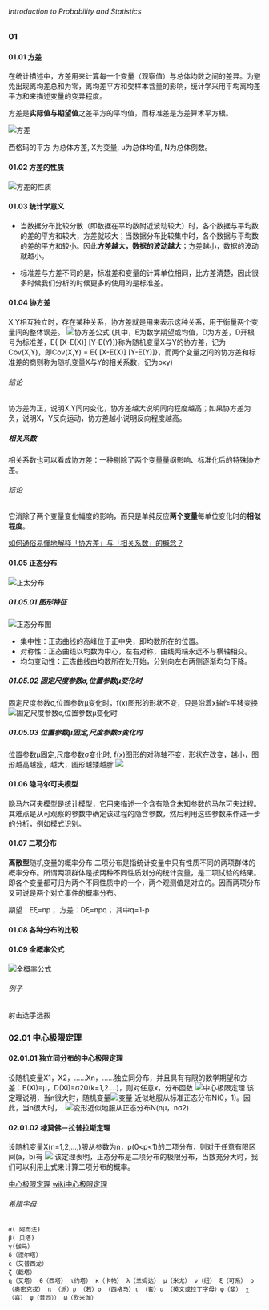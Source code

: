 ###### Introduction to Probability and Statistics

### 01
#### 01.01 方差
在统计描述中，方差用来计算每一个变量（观察值）与总体均数之间的差异。为避免出现离均差总和为零，离均差平方和受样本含量的影响，统计学采用平均离均差平方和来描述变量的变异程度。

方差是**实际值与期望值**之差平方的平均值，而标准差是方差算术平方根。

![方差](https://gss2.bdstatic.com/9fo3dSag_xI4khGkpoWK1HF6hhy/baike/s%3D113/sign=c388d5738013632711edc632a28ea056/023b5bb5c9ea15cee484a9a6bc003af33a87b233.jpg)

西格玛的平方 为总体方差, X为变量, u为总体均值, N为总体例数。
#### 01.02 方差的性质
![方差的性质](https://i.imgur.com/UXU6Swd.png)

#### 01.03 统计学意义

- 当数据分布比较分散（即数据在平均数附近波动较大）时，各个数据与平均数的差的平方和较大，方差就较大；当数据分布比较集中时，各个数据与平均数的差的平方和较小。因此**方差越大，数据的波动越大**；方差越小，数据的波动就越小。

- 标准差与方差不同的是，标准差和变量的计算单位相同，比方差清楚，因此很多时候我们分析的时候更多的使用的是标准差。

#### 01.04 协方差
X Y相互独立时，存在某种关系，协方差就是用来表示这种关系，用于衡量两个变量间的整体误差。
![协方差公式](http://img.my.csdn.net/uploads/201211/21/1353513364_9506.png)
(其中，E为数学期望或均值，D为方差，D开根号为标准差，E{ [X-E(X)] [Y-E(Y)]}称为随机变量X与Y的协方差，记为Cov(X,Y)，即Cov(X,Y) = E{ [X-E(X)] [Y-E(Y)]}，而两个变量之间的协方差和标准差的商则称为随机变量X与Y的相关系数，记为ρxy)

###### 结论
协方差为正，说明X,Y同向变化，协方差越大说明同向程度越高；如果协方差为负，说明X，Y反向运动，协方差越小说明反向程度越高。

##### 相关系数
相关系数也可以看成协方差：一种剔除了两个变量量纲影响、标准化后的特殊协方差。

###### 结论
它消除了两个变量变化幅度的影响，而只是单纯反应**两个变量**每单位变化时的**相似程度**。

[如何通俗易懂地解释「协方差」与「相关系数」的概念？](https://www.zhihu.com/question/20852004)


#### 01.05 正态分布
![正太分布](https://gss2.bdstatic.com/9fo3dSag_xI4khGkpoWK1HF6hhy/baike/w%3D268/sign=91b83dc8b2119313c743f8b65d390c10/4ec2d5628535e5dd25ea56d576c6a7efcf1b62f2.jpg)
##### 01.05.01 图形特征
![正态分布图](https://gss0.bdstatic.com/94o3dSag_xI4khGkpoWK1HF6hhy/baike/c0%3Dbaike150%2C5%2C5%2C150%2C50/sign=884edb64b63eb13550cabfe9c777c3b6/a5c27d1ed21b0ef413916fd2d7c451da80cb3ec4.jpg)
- 集中性：正态曲线的高峰位于正中央，即均数所在的位置。
- 对称性：正态曲线以均数为中心，左右对称，曲线两端永远不与横轴相交。
- 均匀变动性：正态曲线由均数所在处开始，分别向左右两侧逐渐均匀下降。

##### 01.05.02 固定尺度参数σ,位置参数μ变化时
固定尺度参数σ,位置参数μ变化时，f(x)图形的形状不变，只是沿着x轴作平移变换
![固定尺度参数σ,位置参数μ变化时](http://img.my.csdn.net/uploads/201212/18/1355793255_6746.jpg)

##### 01.05.03 位置参数μ固定,尺度参数σ变化时
位置参数μ固定,尺度参数σ变化时, f(x)图形的对称轴不变，形状在改变，越小，图形越高越瘦，越大，图形越矮越胖
![](http://img.my.csdn.net/uploads/201212/18/1355793440_3003.jpg)

#### 01.06 隐马尔可夫模型
隐马尔可夫模型是统计模型，它用来描述一个含有隐含未知参数的马尔可夫过程。其难点是从可观察的参数中确定该过程的隐含参数，然后利用这些参数来作进一步的分析，例如模式识别。

#### 01.07 二项分布
**离散型**随机变量的概率分布
二项分布是指统计变量中只有性质不同的两项群体的概率分布。所谓两项群体是按两种不同性质划分的统计变量，是二项试验的结果。即各个变量都可归为两个不同性质中的一个，两个观测值是对立的。因而两项分布又可说是两个对立事件的概率分布。

期望：Eξ=np；
方差：Dξ=npq；
其中q=1-p

#### 01.08 各种分布的比较

#### 01.09 全概率公式
![全概率公式](https://i.imgur.com/lFpdB5j.png)

###### 例子
射击选手选拔

### 02.01 中心极限定理
#### 02.01.01 独立同分布的中心极限定理
设随机变量X1，X2，......Xn，......独立同分布，并且具有有限的数学期望和方差：E(Xi)=μ，D(Xi)=σ20(k=1,2....)，则对任意x，分布函数
![中心极限定理](https://gss3.bdstatic.com/7Po3dSag_xI4khGkpoWK1HF6hhy/baike/s%3D448/sign=559d641a11d5ad6eaef965eeb9ca39a3/aec379310a55b3196c42ddab49a98226cefc17b0.jpg)
该定理说明，当n很大时，随机变量![变量](https://gss2.bdstatic.com/-fo3dSag_xI4khGkpoWK1HF6hhy/baike/s%3D126/sign=81f78d20114c510faac4e61856582528/77094b36acaf2edda57f1a01861001e93801934f.jpg) 近似地服从标准正态分布N(0，1)。因此，当n很大时，  ![变形](https://gss0.bdstatic.com/-4o3dSag_xI4khGkpoWK1HF6hhy/baike/s%3D146/sign=be5e9e3d5d2c11dfdad1bb2755266255/d62a6059252dd42af4b35875093b5bb5c8eab8b2.jpg)近似地服从正态分布N(nμ，nσ2)．


#### 02.01.02 棣莫佛－拉普拉斯定理
设随机变量X(n=1,2,...,)服从参数为n，p(0<p<1)的二项分布，则对于任意有限区间(a，b)有
![](https://gss3.bdstatic.com/-Po3dSag_xI4khGkpoWK1HF6hhy/baike/s%3D324/sign=9859d880d7c451daf2f60ae982fc52a5/8326cffc1e178a823a8d3f7efc03738da877e8bf.jpg)
该定理表明，正态分布是二项分布的极限分布，当数充分大时，我们可以利用上式来计算二项分布的概率。

[中心极限定理](https://baike.baidu.com/item/%E4%B8%AD%E5%BF%83%E6%9E%81%E9%99%90%E5%AE%9A%E7%90%86/829451?fr=aladdin "中心极限定理")
[wiki中心极限定理](http://wiki.mbalib.com/wiki/%E4%B8%AD%E5%BF%83%E6%9E%81%E9%99%90%E5%AE%9A%E7%90%86 "wiki中心极限定理")


###### 希腊字母
```
α( 阿而法) 
β( 贝塔) 
γ(伽马） 
δ（德尔塔） 
ε（艾普西龙） 
ζ（截塔） 
η（艾塔） θ（西塔） ι约塔） κ（卡帕） λ（兰姆达） μ（米尤） ν（纽） ξ（可系） ο（奥密克戎） π （派）ρ （若）σ （西格马）τ （套）υ （英文或拉丁字母）φ（斐） χ（喜） ψ（普西）） ω（欧米伽）
```
